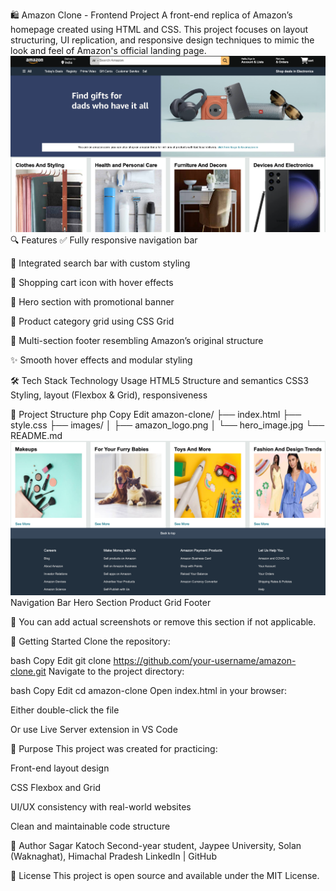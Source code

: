🛍️ Amazon Clone - Frontend Project
A front-end replica of Amazon’s homepage created using HTML and CSS. This project focuses on layout structuring, UI replication, and responsive design techniques to mimic the look and feel of Amazon's official landing page.
![alt text](image.png)
🔍 Features
✅ Fully responsive navigation bar

🔎 Integrated search bar with custom styling

🛒 Shopping cart icon with hover effects

🎯 Hero section with promotional banner

🧱 Product category grid using CSS Grid

📑 Multi-section footer resembling Amazon’s original structure

✨ Smooth hover effects and modular styling

🛠️ Tech Stack
Technology	Usage
HTML5	Structure and semantics
CSS3	Styling, layout (Flexbox & Grid), responsiveness

📂 Project Structure
php
Copy
Edit
amazon-clone/
├── index.html
├── style.css
├── images/
│   ├── amazon_logo.png
│   └── hero_image.jpg
└── README.md
![alt text](image-1.png)
Navigation Bar	Hero Section	Product Grid	Footer

📌 You can add actual screenshots or remove this section if not applicable.

🚀 Getting Started
Clone the repository:

bash
Copy
Edit
git clone https://github.com/your-username/amazon-clone.git
Navigate to the project directory:

bash
Copy
Edit
cd amazon-clone
Open index.html in your browser:

Either double-click the file

Or use Live Server extension in VS Code

🎯 Purpose
This project was created for practicing:

Front-end layout design

CSS Flexbox and Grid

UI/UX consistency with real-world websites

Clean and maintainable code structure

📌 Author
Sagar Katoch
Second-year student, Jaypee University, Solan (Waknaghat), Himachal Pradesh
LinkedIn | GitHub

📃 License
This project is open source and available under the MIT License.
